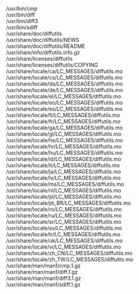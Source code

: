 /usr/bin/cmp  
/usr/bin/diff  
/usr/bin/diff3  
/usr/bin/sdiff  
/usr/share/doc/diffutils  
/usr/share/doc/diffutils/NEWS  
/usr/share/doc/diffutils/README  
/usr/share/info/diffutils.info.gz  
/usr/share/licenses/diffutils  
/usr/share/licenses/diffutils/COPYING  
/usr/share/locale/ca/LC_MESSAGES/diffutils.mo  
/usr/share/locale/cs/LC_MESSAGES/diffutils.mo  
/usr/share/locale/da/LC_MESSAGES/diffutils.mo  
/usr/share/locale/de/LC_MESSAGES/diffutils.mo  
/usr/share/locale/el/LC_MESSAGES/diffutils.mo  
/usr/share/locale/eo/LC_MESSAGES/diffutils.mo  
/usr/share/locale/es/LC_MESSAGES/diffutils.mo  
/usr/share/locale/fi/LC_MESSAGES/diffutils.mo  
/usr/share/locale/fr/LC_MESSAGES/diffutils.mo  
/usr/share/locale/ga/LC_MESSAGES/diffutils.mo  
/usr/share/locale/gl/LC_MESSAGES/diffutils.mo  
/usr/share/locale/he/LC_MESSAGES/diffutils.mo  
/usr/share/locale/hr/LC_MESSAGES/diffutils.mo  
/usr/share/locale/hu/LC_MESSAGES/diffutils.mo  
/usr/share/locale/id/LC_MESSAGES/diffutils.mo  
/usr/share/locale/it/LC_MESSAGES/diffutils.mo  
/usr/share/locale/ja/LC_MESSAGES/diffutils.mo  
/usr/share/locale/lv/LC_MESSAGES/diffutils.mo  
/usr/share/locale/ms/LC_MESSAGES/diffutils.mo  
/usr/share/locale/nl/LC_MESSAGES/diffutils.mo  
/usr/share/locale/pl/LC_MESSAGES/diffutils.mo  
/usr/share/locale/pt_BR/LC_MESSAGES/diffutils.mo  
/usr/share/locale/ro/LC_MESSAGES/diffutils.mo  
/usr/share/locale/ru/LC_MESSAGES/diffutils.mo  
/usr/share/locale/sr/LC_MESSAGES/diffutils.mo  
/usr/share/locale/sv/LC_MESSAGES/diffutils.mo  
/usr/share/locale/tr/LC_MESSAGES/diffutils.mo  
/usr/share/locale/uk/LC_MESSAGES/diffutils.mo  
/usr/share/locale/vi/LC_MESSAGES/diffutils.mo  
/usr/share/locale/zh_CN/LC_MESSAGES/diffutils.mo  
/usr/share/locale/zh_TW/LC_MESSAGES/diffutils.mo  
/usr/share/man/man1/cmp.1.gz  
/usr/share/man/man1/diff.1.gz  
/usr/share/man/man1/diff3.1.gz  
/usr/share/man/man1/sdiff.1.gz  
